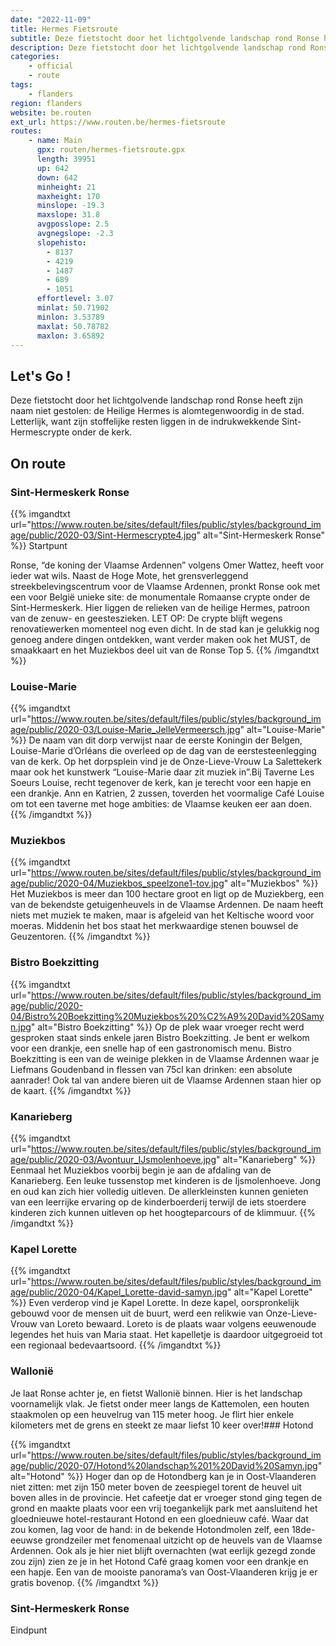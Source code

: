 ```yaml
---
date: "2022-11-09"
title: Hermes Fietsroute
subtitle: Deze fietstocht door het lichtgolvende landschap rond Ronse heeft zijn naam niet gestolen
description: Deze fietstocht door het lichtgolvende landschap rond Ronse heeft zijn naam niet gestolen
categories:
    - official
    - route
tags:
    - flanders
region: flanders
website: be.routen
ext_url: https://www.routen.be/hermes-fietsroute
routes:
    - name: Main
      gpx: routen/hermes-fietsroute.gpx
      length: 39951
      up: 642
      down: 642
      minheight: 21
      maxheight: 170
      minslope: -19.3
      maxslope: 31.8
      avgposslope: 2.5
      avgnegslope: -2.3
      slopehisto:
        - 8137
        - 4219
        - 1487
        - 689
        - 1051
      effortlevel: 3.07
      minlat: 50.71902
      minlon: 3.53789
      maxlat: 50.78782
      maxlon: 3.65892
---
```


## Let's Go ! 

Deze fietstocht door het lichtgolvende landschap rond Ronse heeft zijn naam niet gestolen: de Heilige Hermes is alomtegenwoordig in de stad. Letterlijk, want zijn stoffelijke resten liggen in de indrukwekkende Sint-Hermescrypte onder de kerk.

## On route

### Sint-Hermeskerk Ronse

{{% imgandtxt url="https://www.routen.be/sites/default/files/public/styles/background_image/public/2020-03/Sint-Hermescrypte4.jpg" alt="Sint-Hermeskerk Ronse" %}}
Startpunt

Ronse, “de koning der Vlaamse Ardennen” volgens Omer Wattez, heeft voor ieder wat wils. Naast de Hoge Mote, het grensverleggend streekbelevingscentrum voor de Vlaamse Ardennen, pronkt Ronse ook met een voor België unieke site: de monumentale Romaanse crypte onder de Sint-Hermeskerk. Hier liggen de relieken van de heilige Hermes, patroon van de zenuw- en geesteszieken. LET OP: De crypte blijft wegens renovatiewerken momenteel nog even dicht. In de stad kan je gelukkig nog genoeg andere dingen ontdekken, want verder maken ook het MUST, de smaakkaart en het Muziekbos deel uit van de Ronse Top 5.
{{% /imgandtxt %}}

### Louise-Marie

{{% imgandtxt url="https://www.routen.be/sites/default/files/public/styles/background_image/public/2020-03/Louise-Marie_JelleVermeersch.jpg" alt="Louise-Marie" %}}
De naam van dit dorp verwijst naar de eerste Koningin der Belgen, Louise-Marie d’Orléans die overleed op de dag van de eerstesteenlegging van de kerk. Op het dorpsplein vind je de Onze-Lieve-Vrouw La Salettekerk maar ook het kunstwerk “Louise-Marie daar zit muziek in”.Bij Taverne Les Soeurs Louise, recht tegenover de kerk, kan je terecht voor een hapje en een drankje. Ann en Katrien, 2 zussen, toverden het voormalige Café Louise om tot een taverne met hoge ambities: de Vlaamse keuken eer aan doen.
{{% /imgandtxt %}}

### Muziekbos

{{% imgandtxt url="https://www.routen.be/sites/default/files/public/styles/background_image/public/2020-04/Muziekbos_speelzone1-tov.jpg" alt="Muziekbos" %}}
Het Muziekbos is meer dan 100 hectare groot en ligt op de Muziekberg, een van de bekendste getuigenheuvels in de Vlaamse Ardennen. De naam heeft niets met muziek te maken, maar is afgeleid van het Keltische woord voor moeras. Middenin het bos staat het merkwaardige stenen bouwsel de Geuzentoren.
{{% /imgandtxt %}}

### Bistro Boekzitting

{{% imgandtxt url="https://www.routen.be/sites/default/files/public/styles/background_image/public/2020-04/Bistro%20Boekzitting%20Muziekbos%20%C2%A9%20David%20Samyn.jpg" alt="Bistro Boekzitting" %}}
Op de plek waar vroeger recht werd gesproken staat sinds enkele jaren Bistro Boekzitting. Je bent er welkom voor een drankje, een snelle hap of een gastronomisch menu. Bistro Boekzitting is een van de weinige plekken in de Vlaamse Ardennen waar je Liefmans Goudenband in flessen van 75cl kan drinken: een absolute aanrader! Ook tal van andere bieren uit de Vlaamse Ardennen staan hier op de kaart.
{{% /imgandtxt %}}

### Kanarieberg

{{% imgandtxt url="https://www.routen.be/sites/default/files/public/styles/background_image/public/2020-03/Avontuur_IJsmolenhoeve.jpg" alt="Kanarieberg" %}}
Eenmaal het Muziekbos voorbij begin je aan de afdaling van de Kanarieberg. Een leuke tussenstop met kinderen is de Ijsmolenhoeve. Jong en oud kan zich hier volledig uitleven. De allerkleinsten kunnen genieten van een leerrijke ervaring op de kinderboerderij terwijl de iets stoerdere kinderen zich kunnen uitleven op het hoogteparcours of de klimmuur.
{{% /imgandtxt %}}

### Kapel Lorette

{{% imgandtxt url="https://www.routen.be/sites/default/files/public/styles/background_image/public/2020-04/Kapel_Lorette-david-samyn.jpg" alt="Kapel Lorette" %}}
Even verderop vind je Kapel Lorette. In deze kapel, oorspronkelijk gebouwd voor de mensen uit de buurt, werd een relikwie van Onze-Lieve-Vrouw van Loreto bewaard. Loreto is de plaats waar volgens eeuwenoude legendes het huis van Maria staat. Het kapelletje is daardoor uitgegroeid tot een regionaal bedevaartsoord.
{{% /imgandtxt %}}

### Wallonië

Je laat Ronse achter je, en fietst Wallonië binnen. Hier is het landschap voornamelijk vlak. Je fietst onder meer langs de Kattemolen, een houten staakmolen op een heuvelrug van 115 meter hoog. Je flirt hier enkele kilometers met de grens en steekt ze maar liefst 10 keer over!### Hotond

{{% imgandtxt url="https://www.routen.be/sites/default/files/public/styles/background_image/public/2020-07/Hotond%20landschap%201%20David%20Samyn.jpg" alt="Hotond" %}}
Hoger dan op de Hotondberg kan je in Oost-Vlaanderen niet zitten: met zijn 150 meter boven de zeespiegel torent de heuvel uit boven alles in de provincie. Het cafeetje dat er vroeger stond ging tegen de grond en maakte plaats voor een vrij toegankelijk park met aansluitend het gloednieuwe hotel-restaurant Hotond en een gloednieuw café. Waar dat zou komen, lag voor de hand: in de bekende Hotondmolen zelf, een 18de-eeuwse grondzeiler met fenomenaal uitzicht op de heuvels van de Vlaamse Ardennen. Ook als je hier niet blijft overnachten (wat eerlijk gezegd zonde zou zijn) zien ze je in het Hotond Café graag komen voor een drankje en een hapje. Een van de mooiste panorama’s van Oost-Vlaanderen krijg je er gratis bovenop.
{{% /imgandtxt %}}

### Sint-Hermeskerk Ronse

Eindpunt


